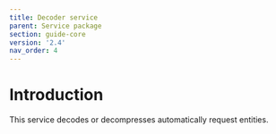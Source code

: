 ```yaml
---
title: Decoder service
parent: Service package
section: guide-core
version: '2.4'
nav_order: 4
---
```

# Introduction

This service decodes or decompresses automatically request entities.
